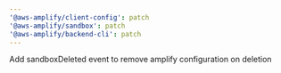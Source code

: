 ```yaml
---
'@aws-amplify/client-config': patch
'@aws-amplify/sandbox': patch
'@aws-amplify/backend-cli': patch
---
```


Add sandboxDeleted event to remove amplify configuration on deletion
